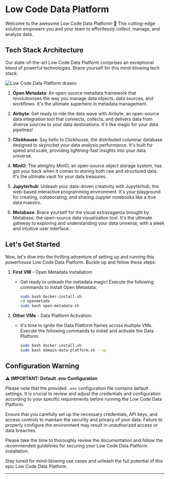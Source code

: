 # Low Code Data Platform

Welcome to the awesome Low Code Data Platform! 🚀 This cutting-edge solution empowers you and your team to effortlessly collect, manage, and analyze data.

## Tech Stack Architecture

Our state-of-the-art Low Code Data Platform comprises an exceptional blend of powerful technologies. Brace yourself for this mind-blowing tech stack:

![Low Code Data Platform drawio](https://github.com/ktyptorio/low-code-data-platform/assets/81064943/13330f34-3828-4a73-8cd7-511b4c374a95)

1. **Open Metadata**: An open-source metadata framework that revolutionizes the way you manage data objects, data sources, and workflows. It's the ultimate superhero in metadata management.

2. **Airbyte**: Get ready to ride the data wave with Airbyte, an open-source data integration tool that connects, collects, and delivers data from diverse sources to your data destinations. It's like magic for your data pipelines!

3. **Clickhouse**: Say hello to Clickhouse, the distributed columnar database designed to skyrocket your data analysis performance. It's built for speed and scale, providing lightning-fast insights into your data universe.

4. **MinIO**: The almighty MinIO, an open-source object storage system, has got your back when it comes to storing both raw and structured data. It's the ultimate vault for your data treasures.

5. **Jupyterhub**: Unleash your data-driven creativity with Jupyterhub, the web-based interactive programming environment. It's your playground for creating, collaborating, and sharing Jupyter notebooks like a true data maestro.

6. **Metabase**: Brace yourself for the visual extravaganza brought by Metabase, the open-source data visualization tool. It's the ultimate gateway to exploring and understanding your data universe, with a sleek and intuitive user interface.

## Let's Get Started

Now, let's dive into the thrilling adventure of setting up and running this powerhouse Low Code Data Platform. Buckle up and follow these steps:

1. **First VM** - Open Metadata Installation:

    - Get ready to unleash the metadata magic! Execute the following commands to install Open Metadata:
      ```bash
      sudo bash docker-install.sh
      cd openmetada
      sudo bash open-metadata.sh
      ```

2. **Other VMs** - Data Platform Activation:

    - It's time to ignite the Data Platform flames across multiple VMs. Execute the following commands to install and activate the Data Platform:
      ```bash
      sudo bash docker-install.sh
      sudo bash domain-data-platform.sh --up
      ```

## Configuration Warning
⚠️ **IMPORTANT: Default .env Configuration**

Please note that the provided ``.env`` configuration file contains default settings. It is crucial to review and adjust the credentials and configuration according to your specific requirements before running the Low Code Data Platform.

Ensure that you carefully set up the necessary credentials, API keys, and access controls to maintain the security and privacy of your data. Failure to properly configure the environment may result in unauthorized access or data breaches.

Please take the time to thoroughly review the documentation and follow the recommended guidelines for securing your Low Code Data Platform installation.

Stay tuned for mind-blowing use cases and unleash the full potential of this epic Low Code Data Platform.

---
